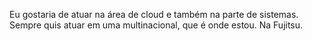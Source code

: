 Eu gostaria de atuar na área de cloud e também na parte de sistemas. 
Sempre quis atuar em uma multinacional, que é onde estou. Na Fujitsu.
